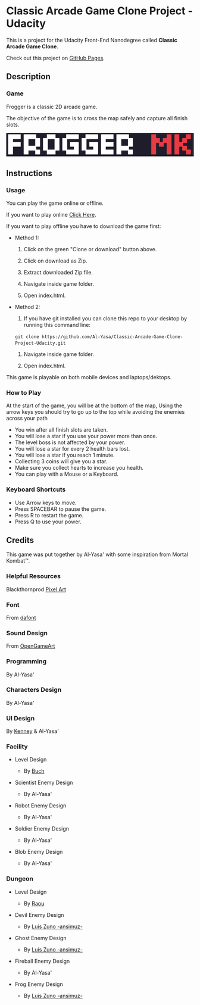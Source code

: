 # Classic Arcade Game Clone Project - Udacity

This is a project for the Udacity Front-End Nanodegree called **Classic Arcade Game Clone**.

Check out this project on [GitHub Pages](https://al-yasa.github.io/Classic-Arcade-Game-Clone-Project-Udacity/ "Classic Arcade Game Clone - Belhenniche Al-Yasa'").

## Description

### Game

Frogger is a classic 2D arcade game.

The objective of the game is to cross the map safely and capture all finish slots.

![Frogger MK](images/froggermk.png "Frogger MK")

## Instructions

### Usage

You can play the game online or offline.

If you want to play online [Click Here](https://al-yasa.github.io/Classic-Arcade-Game-Clone-Project-Udacity/ "Classic Arcade Game Clone - Belhenniche Al-Yasa'").

If you want to play offline you have to download the game first:

* Method 1:

    1. Click on the green "Clone or download" button above.

    1. Click on download as Zip.

    1. Extract downloaded Zip file.

    1. Navigate inside game folder.

    1. Open index.html.

* Method 2:

    1. If you have git installed you can clone this repo to your desktop by running this command line:

    `git clone https://github.com/Al-Yasa/Classic-Arcade-Game-Clone-Project-Udacity.git`

    1. Navigate inside game folder.

    1. Open index.html.

This game is playable on both mobile devices and laptops/dektops.

### How to Play

At the start of the game, you will be at the bottom of the map, Using the arrow keys you should try to go up to the top while avoiding the enemies across your path

- You win after all finish slots are taken.
- You will lose a star if you use your power more than once.
- The level boss is not affected by your power.
- You will lose a star for every 2 health bars lost.
- You will lose a star if you reach 1 minute.
- Collecting 3 coins will give you a star.
- Make sure you collect hearts to increase you health.
- You can play with a Mouse or a Keyboard.

### Keyboard Shortcuts

- Use Arrow keys to move.
- Press SPACEBAR to pause the game.
- Press R to restart the game.
- Press Q to use your power.

## Credits
This game was put together by Al-Yasa' with some inspiration from Mortal Kombat™.

### Helpful Resources
Blackthornprod [Pixel Art](https://www.youtube.com/playlist?list=PLBIb_auVtBwDCYz94DLRsXQ5nuqL7DiAh)

### Font
From [dafont](https://www.dafont.com/04b-03.font)

### Sound Design
From [OpenGameArt](https://opengameart.org)

### Programming
By Al-Yasa'

### Characters Design
By Al-Yasa'

### UI Design
By [Kenney](https://opengameart.org/content/ui-pack) & Al-Yasa'

### Facility
- Level Design
    * By [Buch](https://opengameart.org/content/sci-fi-interior-tiles)

- Scientist Enemy Design
    * By Al-Yasa'

- Robot Enemy Design
    * By Al-Yasa'

- Soldier Enemy Design
    * By Al-Yasa'

- Blob Enemy Design
    * By Al-Yasa'

### Dungeon
- Level Design
    * By [Raou](https://raou.itch.io/free-dungeon-mini-tileset)

- Devil Enemy Design
    * By [Luis Zuno -ansimuz-](https://ansimuz.itch.io/gothicvania-patreon-collection)

- Ghost Enemy Design
    * By [Luis Zuno -ansimuz-](https://ansimuz.itch.io/gothicvania-patreon-collection)

- Fireball Enemy Design
    * By Al-Yasa'

- Frog Enemy Design
    * By [Luis Zuno -ansimuz-](https://ansimuz.itch.io/grotto-escape-chibi-monsters)

